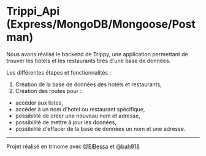 # Trippi_Api (Express/MongoDB/Mongoose/Postman)

Nous avons réalisé le backend de Trippy, une application permettant de trouver les hotels et les restaurants tirés d'une base de données.

Les différentes étapes et fonctionnalités :
1. Création de la base de données des hotels et restaurants,
2. Création des routes pour :
* accéder aux listes,
* accéder à un nom d'hotel ou restaurant spécifique,
* possibilité de créer une nouveau nom et adresse,
* possibilité de mettre à jour les données,
* possibilité d'effacer de la base de données un nom et une adresse.

-------------------

 Projet réalisé en trinome avec [@ElBessa](https://github.com/beresse) et [@bah918](https://github.com/bah918)
